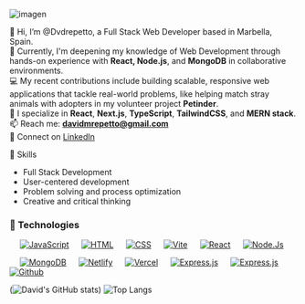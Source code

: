 ![imagen](https://media.licdn.com/dms/image/v2/D4D16AQGEG0gBXDHlVA/profile-displaybackgroundimage-shrink_350_1400/B4DZXSNMJ.HIAY-/0/1742988429226?e=1748476800&v=beta&t=RmQUEIxuv7PxENfm9NHgmwjvY9UVHN4knkkulIKAjJc)

👋 Hi, I’m @Dvdrepetto, a Full Stack Web Developer based in Marbella, Spain.  
🌱 Currently, I'm deepening my knowledge of Web Development through hands-on experience with **React, Node.js**, and **MongoDB** in collaborative environments.  
💻 My recent contributions include building scalable, responsive web applications that tackle real-world problems, like helping match stray animals with adopters in my volunteer project **Petinder**.  
🔧 I specialize in **React**, **Next.js**, **TypeScript**, **TailwindCSS**, and **MERN stack**.  
📫 Reach me: **davidmrepetto@gmail.com**  
🔗 Connect on [LinkedIn](https://www.linkedin.com/in/davidrepetto1/)


🧠 Skills
 - Full Stack Development
 - User-centered development
 - Problem solving and process optimization
 - Creative and critical thinking

### 🚀 Technologies 
<p align="left"> 
 &emsp;
  <a href="https://developer.mozilla.org/en-US/docs/Web/JavaScript" target="_blank"> <img alt="JavaScript" src="https://img.shields.io/badge/JavaScript-%23F7DF1E.svg?logo=javascript&logoColor=black"></a>
 &emsp; 
  <a href="https://developer.mozilla.org/es/docs/Web/HTML" target="_blank"> <img alt="HTML" src="https://img.shields.io/badge/HTML5-%23E34F26.svg?logo=html5&logoColor=white"></a>   
  &emsp;
  <a href="https://www.w3schools.com/css/" target="_blank"><img alt="CSS" src="https://img.shields.io/badge/CSS-%231572B6.svg?logo=css3&logoColor=white"></a>
 &emsp;
  <a href="https://vitejs.dev/" target="_blank"> <img alt="Vite" src="https://img.shields.io/badge/Vite-B73BFE.svg?style=flat&logo=vite&logoColor=FFD62E"/></a>
 &emsp;
  <a href="https://react.dev/"><img alt="React" src="https://img.shields.io/badge/React-20232A?logo=react&logoColor=61DAFB"></a>
  &emsp;
  <a href="https://nodejs.org"><img alt="Node.Js" src="https://img.shields.io/badge/Node.js-43853D?logo=node.js&logoColor=white"></a>
</p>
<p align="left"> 
&emsp;
  <a href="https://www.mongodb.com/"><img alt="MongoDB" src="https://img.shields.io/badge/-MongoDB-13aa52?style=flat&logo=mongodb&logoColor=white"></a>     
&emsp;
  <a href="https://www.netlify.com/"><img alt="Netlify" src="https://img.shields.io/badge/Netlify-1F3293.svg?logo=netlify&logoColor=white"></a>
  &emsp;
  <a href="https://vercel.com/"><img alt="Vercel" src="https://img.shields.io/badge/Vercel-000000.svg?logo=vercel&logoColor=white"></a>
 &emsp;
  <a href="https://expressjs.com"><img alt="Express.js" src="https://img.shields.io/badge/Express.js-43853D?logo=express&logoColor=white&color=%230E1117"></a>
  &emsp;
  <a href="https://nextjs.org/"><img alt="Express.js" src="https://img.shields.io/badge/Next.js-43853D?logo=next&logoColor=white&color=%230E1117"></a>
 &emsp;
 <a href="https://github.com/"><img alt="Github" src="https://img.shields.io/badge/GitHub-%23327FC7.svg?style=flat&llogo=github&logoColor=white"></a>
</p>

(![David's GitHub stats](https://github-readme-stats.vercel.app/api?username=Dvdrepetto&show_icons=true&theme=tokyonight))
![Top Langs](https://github-readme-stats.vercel.app/api/top-langs/?username=Dvdrepetto&layout=donut&theme=tokyonight)


<!---
Dvdrepetto/Dvdrepetto is a ✨ special ✨ repository because its `README.md` (this file) appears on your GitHub profile.
You can click the Preview link to take a look at your changes.
--->
